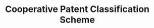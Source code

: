 ---
authors: collaboration between EPO and USPTO
description: CPC is the outcome of an ambitious harmonization effort to bring the
  best practices from the EPO and USPTO together. In fact, most U.S. patent documents
  are already classified in ECLA. The conversion from ECLA to CPC at the EPO will
  ensure IPC compliance and eliminate the need for the EPO to classify U.S. patent
  documents. At the USPTO, the conversion will provide an up-to date classification
  system that is internationally compatible.
documentation: https://www.cooperativepatentclassification.org/cpcSchemeAndDefinitions
last_edit: Thu, 02 Dec 2021 11:52:57 GMT
location: https://www.cooperativepatentclassification.org/about
related_projects: {}
shortname: cooperative_patent_classification
title: Cooperative Patent Classification Scheme
uuid: 3aa314f5-20eb-4e21-96e8-d1f28e8dd51c
---